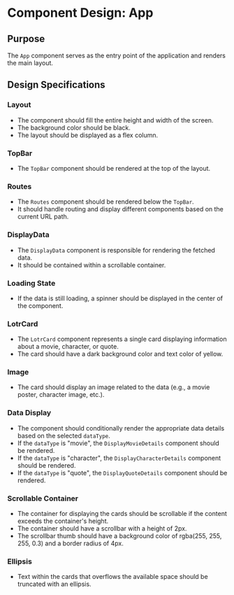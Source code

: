 # Component Design: App

## Purpose

The `App` component serves as the entry point of the application and renders the main layout.

## Design Specifications

### Layout

- The component should fill the entire height and width of the screen.
- The background color should be black.
- The layout should be displayed as a flex column.

### TopBar

- The `TopBar` component should be rendered at the top of the layout.

### Routes

- The `Routes` component should be rendered below the `TopBar`.
- It should handle routing and display different components based on the current URL path.

### DisplayData

- The `DisplayData` component is responsible for rendering the fetched data.
- It should be contained within a scrollable container.

### Loading State

- If the data is still loading, a spinner should be displayed in the center of the component.

### LotrCard

- The `LotrCard` component represents a single card displaying information about a movie, character, or quote.
- The card should have a dark background color and text color of yellow.

### Image

- The card should display an image related to the data (e.g., a movie poster, character image, etc.).

### Data Display

- The component should conditionally render the appropriate data details based on the selected `dataType`.
- If the `dataType` is "movie", the `DisplayMovieDetails` component should be rendered.
- If the `dataType` is "character", the `DisplayCharacterDetails` component should be rendered.
- If the `dataType` is "quote", the `DisplayQuoteDetails` component should be rendered.

### Scrollable Container

- The container for displaying the cards should be scrollable if the content exceeds the container's height.
- The container should have a scrollbar with a height of 2px.
- The scrollbar thumb should have a background color of rgba(255, 255, 255, 0.3) and a border radius of 4px.

### Ellipsis

- Text within the cards that overflows the available space should be truncated with an ellipsis.
